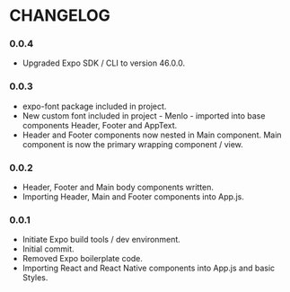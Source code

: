 # CHANGELOG

### 0.0.4

- Upgraded Expo SDK / CLI to version 46.0.0.

### 0.0.3

- expo-font package included in project.
- New custom font included in project - Menlo - imported into base components Header, Footer and AppText.
- Header and Footer components now nested in Main component. Main component is now the primary wrapping component / view.

### 0.0.2

- Header, Footer and Main body components written.
- Importing Header, Main and Footer components into App.js.

### 0.0.1

- Initiate Expo build tools / dev environment.
- Initial commit.
- Removed Expo boilerplate code.
- Importing React and React Native components into App.js and basic Styles.
